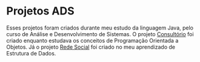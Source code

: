 # Projetos ADS 

Esses projetos foram criados durante meu estudo da linguagem Java, pelo curso de Análise e Desenvolvimento de Sistemas. 
O projeto [Consultório](https://github.com/candido-luiz/curso-ADS/tree/main/Consultorio) foi criado enquanto estudava os conceitos de Programação Orientada a Objetos.
Já o projeto [Rede Social](https://github.com/candido-luiz/curso-ADS/tree/main/PasED) foi criado no meu aprendizado de Estrutura de Dados.

